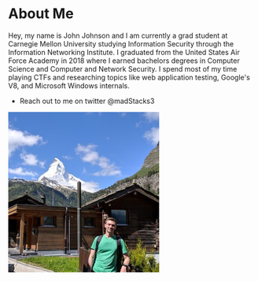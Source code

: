 # About Me

Hey, my name is John Johnson and I am currently a grad student at Carnegie Mellon University studying Information Security through the Information Networking Institute. I graduated from the United States Air Force Academy in 2018 where I earned bachelors degrees in Computer Science and Computer and Network Security. I spend most of my time playing CTFs and researching topics like web application testing, Google's V8, and Microsoft Windows internals.

* Reach out to me on twitter @madStacks3

![](https://raw.githubusercontent.com/m4dSt4cks/m4dst4cks.github.io/master/public/img/me.jpg)
